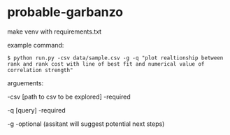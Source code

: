 # probable-garbanzo

make venv with requirements.txt

example command:
```
$ python run.py -csv data/sample.csv -g -q "plot realtionship between rank and rank cost with line of best fit and numerical value of correlation strength"
```

arguements:

-csv [path to csv to be explored] -required

-q [query] -required

-g -optional (assitant will suggest potential next steps)
